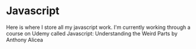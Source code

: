 # Javascript
Here is where I store all my javascript work.
I'm currently working through a course on Udemy called
Javascript: Understanding the Weird Parts by Anthony Alicea
